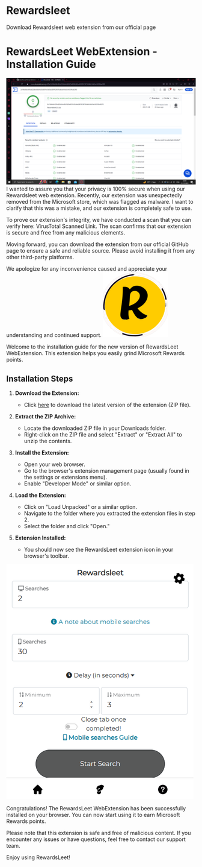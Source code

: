 # Rewardsleet
Download Rewardsleet web extension from our official page
# RewardsLeet WebExtension - Installation Guide
![virus total](image_2023-10-21_205025242.png)
 I wanted to assure you that your privacy is 100% secure when using our Rewardsleet web extension. Recently, our extension was unexpectedly removed from the Microsoft store, which was flagged as malware. I want to clarify that this was a mistake, and our extension is completely safe to use.

To prove our extension's integrity, we have conducted a scan that you can verify here: VirusTotal Scanned Link. The scan confirms that our extension is secure and free from any malicious elements.

Moving forward, you can download the extension from our official GitHub page to ensure a safe and reliable source. Please avoid installing it from any other third-party platforms.

We apologize for any inconvenience caused and appreciate your understanding and continued support.
![Extension Logo](icon128.png)

Welcome to the installation guide for the new version of RewardsLeet WebExtension. This extension helps you easily grind Microsoft Rewards points.

## Installation Steps

1. **Download the Extension:**
   - Click [here](https://github.com/Saketkesar/Rewardsleet/releases/download/v1.1.1/Rewardsleet2.0.zip) to download the latest version of the extension (ZIP file).

2. **Extract the ZIP Archive:**
   - Locate the downloaded ZIP file in your Downloads folder.
   - Right-click on the ZIP file and select "Extract" or "Extract All" to unzip the contents.

3. **Install the Extension:**
   - Open your web browser.
   - Go to the browser's extension management page (usually found in the settings or extensions menu).
   - Enable "Developer Mode" or similar option.

4. **Load the Extension:**
   - Click on "Load Unpacked" or a similar option.
   - Navigate to the folder where you extracted the extension files in step 2.
   - Select the folder and click "Open."

5. **Extension Installed:**
   - You should now see the RewardsLeet extension icon in your browser's toolbar.

![Installation Completed](image.png)

Congratulations! The RewardsLeet WebExtension has been successfully installed on your browser. You can now start using it to earn Microsoft Rewards points.

Please note that this extension is safe and free of malicious content. If you encounter any issues or have questions, feel free to contact our support team.

Enjoy using RewardsLeet!
